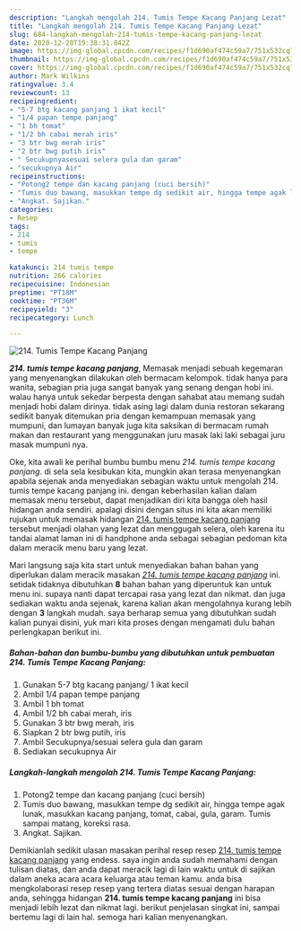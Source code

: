 ```yaml
---
description: "Langkah mengolah 214. Tumis Tempe Kacang Panjang Lezat"
title: "Langkah mengolah 214. Tumis Tempe Kacang Panjang Lezat"
slug: 684-langkah-mengolah-214-tumis-tempe-kacang-panjang-lezat
date: 2020-12-20T19:38:31.842Z
image: https://img-global.cpcdn.com/recipes/f1d690af474c59a7/751x532cq70/214-tumis-tempe-kacang-panjang-foto-resep-utama.jpg
thumbnail: https://img-global.cpcdn.com/recipes/f1d690af474c59a7/751x532cq70/214-tumis-tempe-kacang-panjang-foto-resep-utama.jpg
cover: https://img-global.cpcdn.com/recipes/f1d690af474c59a7/751x532cq70/214-tumis-tempe-kacang-panjang-foto-resep-utama.jpg
author: Mark Wilkins
ratingvalue: 3.4
reviewcount: 13
recipeingredient:
- "5-7 btg kacang panjang 1 ikat kecil"
- "1/4 papan tempe panjang"
- "1 bh tomat"
- "1/2 bh cabai merah iris"
- "3 btr bwg merah iris"
- "2 btr bwg putih iris"
- " Secukupnyasesuai selera gula dan garam"
- "secukupnya Air"
recipeinstructions:
- "Potong2 tempe dan kacang panjang (cuci bersih)"
- "Tumis duo bawang, masukkan tempe dg sedikit air, hingga tempe agak lunak, masukkan kacang panjang, tomat, cabai, gula, garam. Tumis sampai matang, koreksi rasa."
- "Angkat. Sajikan."
categories:
- Resep
tags:
- 214
- tumis
- tempe

katakunci: 214 tumis tempe 
nutrition: 266 calories
recipecuisine: Indonesian
preptime: "PT18M"
cooktime: "PT36M"
recipeyield: "3"
recipecategory: Lunch

---
```



![214. Tumis Tempe Kacang Panjang](https://img-global.cpcdn.com/recipes/f1d690af474c59a7/751x532cq70/214-tumis-tempe-kacang-panjang-foto-resep-utama.jpg)

<b><i>214. tumis tempe kacang panjang</i></b>, Memasak menjadi sebuah kegemaran yang menyenangkan dilakukan oleh bermacam kelompok. tidak hanya para wanita, sebagian pria juga sangat banyak yang senang dengan hobi ini. walau hanya untuk sekedar berpesta dengan sahabat atau memang sudah menjadi hobi dalam dirinya. tidak asing lagi dalam dunia restoran sekarang sedikit banyak ditemukan pria dengan kemampuan memasak yang mumpuni, dan lumayan banyak juga kita saksikan di bermacam rumah makan dan restaurant yang menggunakan juru masak laki laki sebagai juru masak mumpuni nya.



Oke, kita awali ke perihal bumbu bumbu menu <i>214. tumis tempe kacang panjang</i>. di sela sela kesibukan kita, mungkin akan terasa menyenangkan apabila sejenak anda menyediakan sebagian waktu untuk mengolah 214. tumis tempe kacang panjang ini. dengan keberhasilan kalian dalam memasak menu tersebut, dapat menjadikan diri kita bangga oleh hasil hidangan anda sendiri. apalagi disini dengan situs ini kita akan memiliki rujukan untuk memasak hidangan <u>214. tumis tempe kacang panjang</u> tersebut menjadi olahan yang lezat dan menggugah selera, oleh karena itu tandai alamat laman ini di handphone anda sebagai sebagian pedoman kita dalam meracik menu baru yang lezat.


Mari langsung saja kita start untuk menyediakan bahan bahan yang diperlukan dalam meracik masakan <u><i>214. tumis tempe kacang panjang</i></u> ini. setidak tidaknya dibutuhkan <b>8</b> bahan bahan yang diperuntuk kan untuk menu ini. supaya nanti dapat tercapai rasa yang lezat dan nikmat. dan juga sediakan waktu anda sejenak, karena kalian akan mengolahnya kurang lebih dengan <b>3</b> langkah mudah. saya berharap semua yang dibutuhkan sudah kalian punyai disini, yuk mari kita proses dengan mengamati dulu bahan perlengkapan berikut ini.

<!--inarticleads1-->

##### Bahan-bahan dan bumbu-bumbu yang dibutuhkan untuk pembuatan 214. Tumis Tempe Kacang Panjang:

1. Gunakan 5-7 btg kacang panjang/ 1 ikat kecil
1. Ambil 1/4 papan tempe panjang
1. Ambil 1 bh tomat
1. Ambil 1/2 bh cabai merah, iris
1. Gunakan 3 btr bwg merah, iris
1. Siapkan 2 btr bwg putih, iris
1. Ambil  Secukupnya/sesuai selera gula dan garam
1. Sediakan secukupnya Air




<!--inarticleads2-->

##### Langkah-langkah mengolah 214. Tumis Tempe Kacang Panjang:

1. Potong2 tempe dan kacang panjang (cuci bersih)
1. Tumis duo bawang, masukkan tempe dg sedikit air, hingga tempe agak lunak, masukkan kacang panjang, tomat, cabai, gula, garam. Tumis sampai matang, koreksi rasa.
1. Angkat. Sajikan.




Demikianlah sedikit ulasan masakan perihal resep resep <u>214. tumis tempe kacang panjang</u> yang endess. saya ingin anda sudah memahami dengan tulisan diatas, dan anda dapat meracik lagi di lain waktu untuk di sajikan dalam aneka acara acara keluarga atau teman kamu. anda bisa mengkolaborasi resep resep yang tertera diatas sesuai dengan harapan anda, sehingga hidangan <b>214. tumis tempe kacang panjang</b> ini bisa menjadi lebih lezat dan nikmat lagi. berikut penjelasan singkat ini, sampai bertemu lagi di lain hal. semoga hari kalian menyenangkan.
